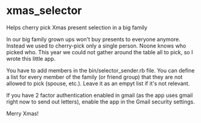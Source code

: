 # xmas_selector
Helps cherry pick Xmas present selection in a big family

In our big family grown ups won't buy presents to everyone anymore. 
Instead we used to cherry-pick only a single person. Noone knows who picked who. 
This year we could not gather around the table all to pick, so I wrote this little app.

You have to add members in the bin/selector_sender.rb file.
You can define a list for every member of the family (or friend group) that they are not allowed to pick (spouse, etc.). 
Leave it as an empyt list if it's not relevant.

If you have 2 factor authentication enabled in gmail (as the app uses gmail right now to send out letters), 
enable the app in the Gmail security settings.

Merry Xmas!
